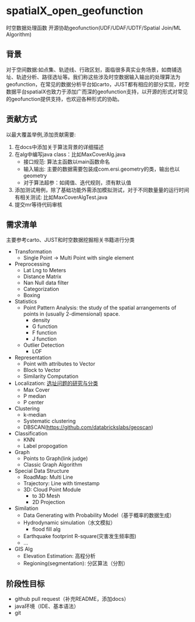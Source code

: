# spatialX_open_geofunction
时空数据处理函数 开源协助geofunction(UDF/UDAF/UDTF/Spatial Join/ML Algorithm)

## 背景

对于空间数据:如点集、轨迹线、行政区划，面临很多真实业务场景，如商铺选址、轨迹分析、路径选址等。我们称这些涉及时空数据输入输出的处理算法为geofunction，在常见的数据分析平台如carto，JUST都有相应的部分实现，时空数据平台spatialX也致力于添加广而深的geofunction支持，以开源的形式对常见的geofunction提供支持，也欢迎各种形式的协助。

## 贡献方式

以最大覆盖举例,添加贡献需要:

1. 在docs中添加关于算法背景的详细描述
2. 在alg中编写java class：比如MaxCoverAlg.java
    - 接口规范: 算法主函数以main函数命名
    - 输入输出: 主要的数据需要包装成com.ersi.geometry的类，输出也以geometry
    - 对于算法超参：如阈值、迭代规则，须有默认值
3. 添加测试用例，除了基础功能外需添加模拟测试，对于不同数量量的运行时间有相关测试: 比如MaxCoverAlgTest.java
4. 提交mr等待代码审核

## 需求清单

主要参考carto、JUST和时空数据挖掘相关书籍进行分类

- Transformation
    - Single Point -> Multi Point with single element
- Preprocessing
    - Lat Lng to Meters
    - Distance Matrix
    - Nan Null data filter
    - Categorization
    - Boxing
- Statistics
    - Point Pattern Analysis: the study of the spatial arrangements of points in (usually 2-dimensional) space.
        - density
        - G function
        - F function
        - J function
    - Outlier Detection
        - LOF
- Representation
    - Point with attributes to Vector
    - Block to Vector
    - Similarity Computation
- Localization: [选址问题的研究与分类](https://baike.baidu.com/reference/9246226/c4ccjUI4w6-2vgSBRNxGyIghgGC15syomGJc_6E6KajdXtsscV1d0x3c8wUzcAaHEMCbGF7HWi52ab3BN8ozP1RKiHtEmYs)
    - Max Cover
    - P median
    - P center
- Clustering
    - k-median
    - Systematic clustering
    - DBSCAN(https://github.com/databrickslabs/geoscan)
- Classification
    - KNN
    - Label propogation
- Graph
    - Points to Graph(link judge)
    - Classic Graph Algorithm
- Special Data Structure
    - RoadMap: Multi Line
    - Trajectory: Line with timestamp
    - 3D: Cloud Point Module
        - to 3D Mesh
        - 2D Projection
- Similation
    - Data Generating with Probability Model（基于概率的数据生成）
    - Hydrodynamic simulation（水文模拟）
        - flood fill alg
    - Earthquake footprint R-square(灾害发生频率图)
    - ...
- GIS Alg
    - Elevation Estimation: 高程分析
    - Regioning(segmentation): 分区算法（分割）
    
    
## 阶段性目标

- github pull request（补充README，添加docs）
- java环境（IDE、基本语法）
- git

